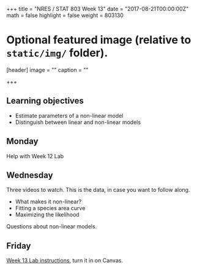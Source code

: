 +++
title = "NRES / STAT 803 Week 13"
date = "2017-08-21T00:00:00Z"
math = false
highlight = false
weight = 803130

# Optional featured image (relative to `static/img/` folder).
[header]
image = ""
caption = ""

+++

## Learning objectives

* Estimate parameters of a non-linear model
* Distinguish between linear and non-linear models

## Monday

Help with Week 12 Lab


## Wednesday

Three videos to watch. This is the data, in case you want to follow along.

* What makes it non-linear?
* Fitting a species area curve
* Maximizing the likelihood

Questions about non-linear models.

## Friday

[Week 13 Lab instructions](Lab_13/), turn it in on Canvas.
 